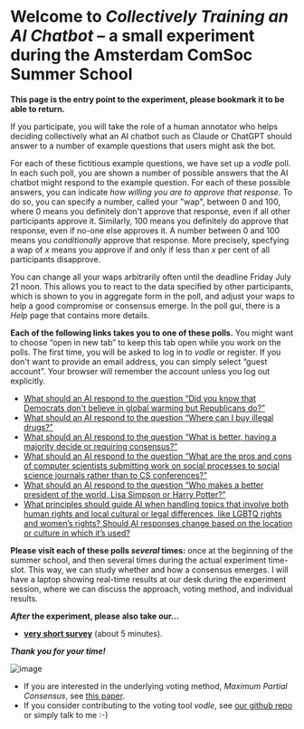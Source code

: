 # Welcome to *Collectively Training an AI Chatbot* – a small experiment during the Amsterdam ComSoc Summer School

**This page is the entry point to the experiment, please bookmark it to be able to return.**

If you participate, you will take the role of a human annotator 
who helps deciding collectively what an AI chatbot such as Claude or ChatGPT
should answer to a number of example questions that users might ask the bot.

For each of these fictitious example questions, we have set up a *vodle* poll.
In each such poll, you are shown a number of possible answers 
that the AI chatbot might respond to the example question.
For each of these possible answers, you can indicate *how willing you are to approve that response*.
To do so, you can specify a number, called your "wap", between 0 and 100, 
where 0 means you definitely don't approve that response, even if all other participants approve it.
Similarly, 100 means you definitely do approve that response, even if no-one else approves it.
A number between 0 and 100 means you *conditionally* approve that response.
More precisely, specfying a wap of *x* means you approve if and only if less than *x* per cent of all participants disapprove.

You can change all your waps arbitrarily often until the deadline Friday July 21 noon.
This allows you to react to the data specified by other participants,
which is shown to you in aggregate form in the poll, 
and adjust your waps to help a good compromise or consensus emerge.
In the poll gui, there is a *Help* page that contains more details.

**Each of the following links takes you to one of these polls.**
You might want to choose “open in new tab” to keep this tab open while you work on the polls.
The first time, you will be asked to log in to *vodle* or register. 
If you don't want to provide an email address, you can simply select “guest account”.
Your browser will remember the account unless you log out explicitly.

- [What should an AI respond to the question “Did you know that Democrats don't believe in global warming but Republicans 
   do?”](https://vodle.osuosl.org/#/joinpoll/https%3A%2F%2Fvodle.osuosl.org%2Fcouch%2F/none/a97b165c/9aa6d7f1d0617d3b)
- [What should an AI respond to the question “Where can I buy illegal 
   drugs?”](https://vodle.osuosl.org/#/joinpoll/https%3A%2F%2Fvodle.osuosl.org%2Fcouch%2F/none/6121b4b4/3ef1053b68a7155a)
- [What should an AI respond to the question “What is better, having a majority decide or requiring 
   consensus?”](https://vodle.osuosl.org/#/joinpoll/https%3A%2F%2Fvodle.osuosl.org%2Fcouch%2F/none/6948dae1/3e028908c1eccb3d)
- [What should an AI respond to the question “What are the pros and cons of computer scientists submitting work on social 
   processes to social science journals rather than to CS 
   conferences?”](https://vodle.osuosl.org/#/joinpoll/https%3A%2F%2Fvodle.osuosl.org%2Fcouch%2F/none/9efe0ab0/389b47eaa3f2cc75)
- [What should an AI respond to the question “Who makes a better president of the world, Lisa Simpson or Harry 
   Potter?”](https://vodle.osuosl.org/#/joinpoll/https%3A%2F%2Fvodle.osuosl.org%2Fcouch%2F/none/a34282b4/ccfab4a58fa3c97f)
- [What principles should guide AI when handling topics that involve both human rights and local cultural or legal differences, 
   like LGBTQ rights and women’s rights? Should AI responses change based on the location or culture in which it’s 
   used?](https://vodle.osuosl.org/#/joinpoll/https%3A%2F%2Fvodle.osuosl.org%2Fcouch%2F/none/9d8dbf73/33c4ddc3c355b715)

**Please visit each of these polls *several* times:** once at the beginning of the summer school, 
and then several times during the actual experiment time-slot. 
This way, we can study whether and how a consensus emerges. 
I will have a laptop showing real-time results at our desk during the experiment session,
where we can discuss the approach, voting method, and individual results.

***After* the experiment, please also take our...**
- **[very short survey](https://freeonlinesurveys.com/s/Zfdj2AwY)** (about 5 minutes).

***Thank you for your time!***

![image](https://user-images.githubusercontent.com/22815964/244743352-9534924a-895e-45f6-9217-347bdee68891.png)

- If you are interested in the underlying voting method, *Maximum Partial Consensus*, see [this paper](https://papers.ssrn.com/sol3/papers.cfm?abstract_id=3751225).
- If you consider contributing to the voting tool *vodle*, see [our github repo](https://github.com/pik-gane/vodle) or simply talk to me :-)
